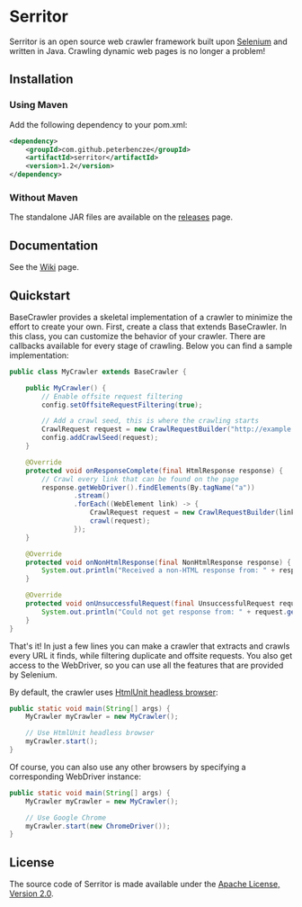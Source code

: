 Serritor
========

Serritor is an open source web crawler framework built upon [Selenium](http://www.seleniumhq.org/) and written in Java. Crawling dynamic web pages is no longer a problem!

## Installation
### Using Maven

Add the following dependency to your pom.xml:
```xml
<dependency>
    <groupId>com.github.peterbencze</groupId>
    <artifactId>serritor</artifactId>
    <version>1.2</version>
</dependency>
```

### Without Maven

The standalone JAR files are available on the [releases](https://github.com/peterbencze/serritor/releases) page.

## Documentation
See the [Wiki](https://github.com/peterbencze/serritor/wiki) page.

## Quickstart
BaseCrawler provides a skeletal implementation of a crawler to minimize the effort to create your own. First, create a class that extends BaseCrawler. In this class, you can customize the behavior of your crawler. There are callbacks available for every stage of crawling. Below you can find a sample implementation:
```java
public class MyCrawler extends BaseCrawler {

    public MyCrawler() {
        // Enable offsite request filtering
        config.setOffsiteRequestFiltering(true);

        // Add a crawl seed, this is where the crawling starts
        CrawlRequest request = new CrawlRequestBuilder("http://example.com").build();
        config.addCrawlSeed(request);
    }

    @Override
    protected void onResponseComplete(final HtmlResponse response) {
        // Crawl every link that can be found on the page
        response.getWebDriver().findElements(By.tagName("a"))
                .stream()
                .forEach((WebElement link) -> {
                    CrawlRequest request = new CrawlRequestBuilder(link.getAttribute("href")).build();
                    crawl(request);
                });
    }

    @Override
    protected void onNonHtmlResponse(final NonHtmlResponse response) {
        System.out.println("Received a non-HTML response from: " + response.getCrawlRequest().getRequestUrl());
    }

    @Override
    protected void onUnsuccessfulRequest(final UnsuccessfulRequest request) {
        System.out.println("Could not get response from: " + request.getCrawlRequest().getRequestUrl());
    }
}
```
That's it! In just a few lines you can make a crawler that extracts and crawls every URL it finds, while filtering duplicate and offsite requests. You also get access to the WebDriver, so you can use all the features that are provided by Selenium.

By default, the crawler uses [HtmlUnit headless browser](http://htmlunit.sourceforge.net/):
```java
public static void main(String[] args) {
    MyCrawler myCrawler = new MyCrawler();

    // Use HtmlUnit headless browser
    myCrawler.start();
}
```
Of course, you can also use any other browsers by specifying a corresponding WebDriver instance:
```java
public static void main(String[] args) {
    MyCrawler myCrawler = new MyCrawler();

    // Use Google Chrome
    myCrawler.start(new ChromeDriver());
}
```

## License
The source code of Serritor is made available under the [Apache License, Version 2.0](https://www.apache.org/licenses/LICENSE-2.0).
